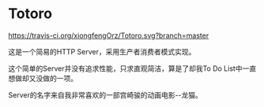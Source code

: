 # Totoro

https://travis-ci.org/xiongfengOrz/Totoro.svg?branch=master

这是一个简易的HTTP Server，采用生产者消费者模式实现。

这个简单的Server并没有追求性能，只求直观简洁，算是了却我To Do List中一直想做却又没做的一项。

Server的名字来自我非常喜欢的一部宫崎骏的动画电影--龙猫。


